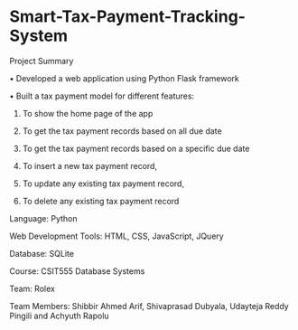 # Smart-Tax-Payment-Tracking-System

Project Summary

•	Developed a web application using Python Flask framework

•	Built a tax payment model for different features:

  1. To show the home page of the app
  
  2. To get the tax payment records based on all due date
  
  3. To get the tax payment records based on a specific due date
  
  4. To insert a new tax payment record, 
  
  5. To update any existing tax payment record, 
  
  6. To delete any existing tax payment record

Language: Python

Web Development Tools: HTML, CSS, JavaScript, JQuery

Database: SQLite

Course: CSIT555 Database Systems

Team: Rolex

Team Members: Shibbir Ahmed Arif, Shivaprasad Dubyala, Udayteja Reddy Pingili and Achyuth Rapolu
